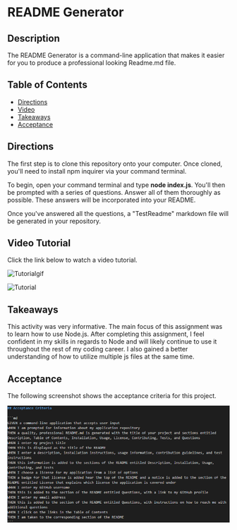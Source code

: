 # README Generator

## Description
The README Generator is a command-line application that makes it easier for you to produce a professional looking Readme.md file. 

## Table of Contents
* [Directions](#directions)
* [Video](#video)
* [Takeaways](#takeaways)
* [Acceptance](#acceptance)

## Directions

The first step is to clone this repository onto your computer. Once cloned, you'll need to install npm inquirer via your command terminal. 

To begin, open your command terminal and type **node index.js**. You'll then be prompted with a series of questions. Answer all of them thoroughly as possible. These answers will be incorporated into your README.

Once you've answered all the questions, a "TestReadme" markdown file will be generated in your repository.

## Video Tutorial
Click the link below to watch a video tutorial.

![Tutorialgif](Assets/Tutorial.gif)

![Tutorial](https://drive.google.com/file/d/1eJJr8znUBnCoW7JP2TYkC8xOwnnDxpqY/view "Readme Generator Tutorial")

## Takeaways
This activity was very informative. The main focus of this assignment was to learn how to use Node.js. After completing this assignment, I feel confident in my skills in regards to Node and will likely continue to use it throughout the rest of my coding career. I also gained a better understanding of how to utilize multiple js files at the same time. 

## Acceptance

The following screenshot shows the acceptance criteria for this project.

![Acceptance](Assets/Acceptance.png)